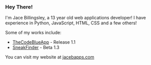### Hey There!

I'm Jace Billingsley, a 13 year old web applications developer!
I have experience in Python, JavaScript, HTML, CSS and a few others!

Some of my works include:
- [TheCodeBlueApp](https://thecodeblueapp.com) - Release 1.1
- [SneakFinder](https://sneakfinder.jacebapps.com) - Beta 1.3

You can visit my website at [jacebapps.com](https://jacebapps.com)
